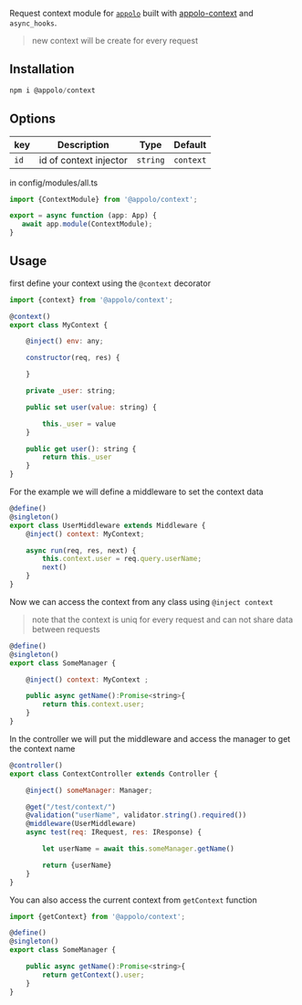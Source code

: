 
Request context module for [`appolo`](http://https://github.com/shmoop207/appolo) built with [appolo-context](https://github.com/shmoop207/appolo-context) and `async_hooks`.

> new context will be create for every request

## Installation

```javascript
npm i @appolo/context
```

## Options
| key | Description | Type | Default
| --- | --- | --- | --- |
| `id` | id of context injector  | `string`|  `context`|

in config/modules/all.ts

```javascript
import {ContextModule} from '@appolo/context';

export = async function (app: App) {
   await app.module(ContextModule);
}
```

## Usage
first define your context using the `@context` decorator
```javascript
import {context} from '@appolo/context';

@context()
export class MyContext {

    @inject() env: any;

    constructor(req, res) {

    }

    private _user: string;

    public set user(value: string) {

        this._user = value
    }

    public get user(): string {
        return this._user
    }
}

```
For the example we will define a middleware to set the context data
```javascript
@define()
@singleton()
export class UserMiddleware extends Middleware {
    @inject() context: MyContext;

    async run(req, res, next) {
        this.context.user = req.query.userName;
        next()
    }
}

```
Now we can access the context from any class using `@inject context`
> note that the context is uniq for every request and can not share data between requests

```javascript
@define()
@singleton()
export class SomeManager {

    @inject() context: MyContext ;

    public async getName():Promise<string>{
        return this.context.user;
    }
}

```

In the controller we will put the middleware and access the manager to get the context name
```javascript
@controller()
export class ContextController extends Controller {

    @inject() someManager: Manager;

    @get("/test/context/")
    @validation("userName", validator.string().required())
    @middleware(UserMiddleware)
    async test(req: IRequest, res: IResponse) {

        let userName = await this.someManager.getName()

        return {userName}
    }
}

```

You can also access the current context from `getContext` function

```javascript
import {getContext} from '@appolo/context';

@define()
@singleton()
export class SomeManager {

    public async getName():Promise<string>{
        return getContext().user;
    }
}

```